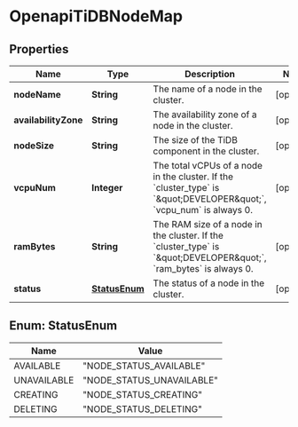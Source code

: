 
# OpenapiTiDBNodeMap

## Properties
Name | Type | Description | Notes
------------ | ------------- | ------------- | -------------
**nodeName** | **String** | The name of a node in the cluster. |  [optional]
**availabilityZone** | **String** | The availability zone of a node in the cluster. |  [optional]
**nodeSize** | **String** | The size of the TiDB component in the cluster. |  [optional]
**vcpuNum** | **Integer** | The total vCPUs of a node in the cluster. If the &#x60;cluster_type&#x60; is &#x60;\&quot;DEVELOPER\&quot;&#x60;, &#x60;vcpu_num&#x60; is always 0. |  [optional]
**ramBytes** | **String** | The RAM size of a node in the cluster. If the &#x60;cluster_type&#x60; is &#x60;\&quot;DEVELOPER\&quot;&#x60;, &#x60;ram_bytes&#x60; is always 0. |  [optional]
**status** | [**StatusEnum**](#StatusEnum) | The status of a node in the cluster. |  [optional]


<a name="StatusEnum"></a>
## Enum: StatusEnum
Name | Value
---- | -----
AVAILABLE | &quot;NODE_STATUS_AVAILABLE&quot;
UNAVAILABLE | &quot;NODE_STATUS_UNAVAILABLE&quot;
CREATING | &quot;NODE_STATUS_CREATING&quot;
DELETING | &quot;NODE_STATUS_DELETING&quot;



